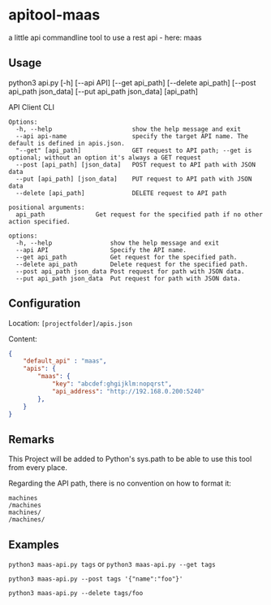 # apitool-maas

a little api commandline tool to use a rest api - here: maas

## Usage

python3 api.py [-h] [--api API] [--get api_path] [--delete api_path] [--post api_path json_data]
                   [--put api_path json_data]
                   [api_path]

API Client CLI

```text
Options:
  -h, --help                      show the help message and exit
  --api api-name                  specify the target API name. The default is defined in apis.json.
  "--get" [api_path]              GET request to API path; --get is optional; without an option it's always a GET request
  --post [api_path] [json_data]   POST request to API path with JSON data
  --put [api_path] [json_data]    PUT request to API path with JSON data
  --delete [api_path]             DELETE request to API path

positional arguments:
  api_path              Get request for the specified path if no other action specified.

options:
  -h, --help                show the help message and exit
  --api API                 Specify the API name.
  --get api_path            Get request for the specified path.
  --delete api_path         Delete request for the specified path.
  --post api_path json_data Post request for path with JSON data.
  --put api_path json_data  Put request for path with JSON data.
```

## Configuration

Location: `[projectfolder]/apis.json`

Content:

```json
{
    "default_api" : "maas",
    "apis": {
        "maas": {
            "key": "abcdef:ghgijklm:nopqrst",
            "api_address": "http://192.168.0.200:5240"
        },
    }
}
```

## Remarks

This Project will be added to Python's sys.path to be able to use this tool from every place.

Regarding the API path, there is no convention on how to format it:

```text
machines
/machines
machines/
/machines/
```

## Examples

`python3 maas-api.py tags`
or
`python3 maas-api.py --get tags`

`python3 maas-api.py --post tags '{"name":"foo"}'`

`python3 maas-api.py --delete tags/foo`

